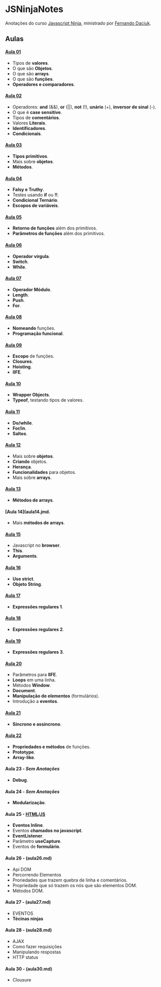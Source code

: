 # JSNinjaNotes
Anotações do curso [Javascript Ninja](http://blog.da2k.com.br/curso-javascript-ninja/), ministrado por [Fernando Daciuk](https://github.com/fdaciuk).

## Aulas
#### [Aula 01](aula01.md)
  * Tipos de __valores__.
  * O que são __Objetos__.
  * O que são __arrays__.
  * O que são __funções__.
  * __Operadores e comparadores__.

#### [Aula 02](aula02.md)
  * Operadores: __and__ (&&), __or__ (||), __not__ (!), __unário__ (+), __inversor de sinal__ (-).
  * O que é __case sensitive__.
  * Tipos de __comentários__.
  * Valores __Literais__.
  * __Identificadores__.
  * __Condicionais__.

#### [Aula 03](aula03.md)
  * __Tipos primitivos__.
  * Mais sobre __objetos__.
  * __Métodos__.

#### [Aula 04](aula04.md)
  * __Falsy e Truthy__.
  * Testes usando __if__ ou __!!__.
  * __Condicional Ternário__.
  * __Escopos de variáveis__.

#### [Aula 05](aula05.md)
  * __Retorno de funções__ além dos primitivos.
  * __Parâmetros de funções__ além dos primitivos.

#### [Aula 06](aula06.md)
  * __Operador vírgula__.
  * __Switch__.
  * __While__.

#### [Aula 07](aula07.md)
  * __Operador Módulo__.
  * __Length__.
  * __Push__.
  * __For__.

#### [Aula 08](aula08.md)
  * __Nomeando__ funções.
  * __Programação funcional__.

#### [Aula 09](aula09.md)
  * __Escopo__ de funções.
  * __Closures__.
  * __Hoisting__.
  * __IIFE__.

#### [Aula 10](aula10.md)
  * __Wrapper Objects__.
  * __Typeof__, testando tipos de valores.

#### [Aula 11](aula11.md)
  * __Do/while__.
  * __For/in__.
  * __Saltos__.

#### [Aula 12](aula12.md)
  * Mais sobre __objetos__.
  * __Criando__ objetos.
  * __Herança__.
  * __Funcionalidades__ para objetos.
  * Mais sobre __arrays__.

#### [Aula 13](aula13.md)
  * __Métodos de arrays__.

#### [Aula 14](aula14.jmd.
  * Mais __métodos de arrays__.

#### [Aula 15](aula15.md)
  * Javascript no __browser__.
  * __This__.
  * __Arguments__.

#### [Aula 16](aula16.md)
  * __Use strict__.
  * __Objeto String__.

#### [Aula 17](aula17.md)
  * __Expressões regulares 1__.

#### [Aula 18](aula18.md)
 * __Expressões regulares 2__.

#### [Aula 19](aula19.md)
 * __Expressões regulares 3__.

#### [Aula 20](aula20.md)
 * Parâmetros para __IIFE__.
 * __Loops__ em uma linha.
 * Métodos __Window__.
 * __Document__.
 * __Manipulação de elementos__ (formulários).
 * Introdução a __eventos__.

#### [Aula 21](aula21.md)
  * __Síncrono e assíncrono__.

#### [Aula 22](aula22.md)
  * __Propriedades e métodos__ de funções.
  * __Prototype__.
  * __Array-like__.

#### Aula 23 - *Sem Anotações*
  * __Debug__.

#### Aula 24 - *Sem Anotações*
  * __Modularização__.

#### Aula 25 - [HTML](aula25.html)/[JS](aula25.md)
  * __Eventos Inline__.
  * Eventos __chamados no javascript__.
  * __EventListener__.
  * Parâmetro __useCapture__.
  * Eventos de __formulário__.

#### Aula 26 - (aula26.md)
  * Api DOM
  * Percorrendo Elementos
  * Proriedades que trazem quebra de linha e comentários.
  * Propriedade que só trazem os nós que são elementos DOM.
  * Métodos DOM.

#### Aula 27 - (aula27.md)
  * EVENTOS
  * __Técinas ninjas__

#### Aula 28 - (aula28.md)
  * AJAX
  * Como fazer requisições
  * Manipulando respostas
  * HTTP status

#### Aula 30 - (aula30.md)
  * Clousure
